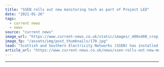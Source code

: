 ```yaml
---
title: "SSEN rolls out new monitoring tech as part of Project LEO"
date: "2021-01-26"
tags: 
  - current news
  - news
source: "current news"
image_url: "https://www.current-news.co.uk/static/images/_400x400_crop_center-center/Oxfordshire’s-monitors-in-Project-LEO.-Credit-SSEN.jpg"
image_fp: "/assets/img/post_thumbnails/170.jpg"
lead: "Scottish and Southern Electricity Networks (SSEN) has installed 81 low-voltage monitors in another step for Project Local Energy Oxfordshire (Project LEO)."
article_url: "https://www.current-news.co.uk/news/ssen-rolls-out-new-monitoring-tech-as-part-of-project-leo?utm_source=rss-feeds&utm_medium=rss&utm_campaign=rss"
---
```


---
